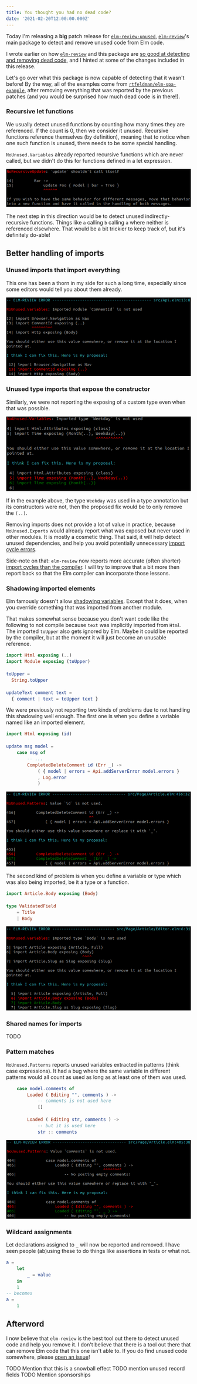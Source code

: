 ```yaml
---
title: You thought you had no dead code?
date: '2021-02-20T12:00:00.000Z'
---
```


Today I'm releasing a **big** patch release for [`elm-review-unused`](https://package.elm-lang.org/packages/jfmengels/elm-review-unused/latest/), [`elm-review`](https://package.elm-lang.org/packages/jfmengels/elm-review/latest/)'s main package to detect and remove unused code from Elm code.

I wrote earlier on how [`elm-review`](https://package.elm-lang.org/packages/jfmengels/elm-review/latest/) and this package are [so good at detecting and removing dead code](/safe-dead-code-removal), and I hinted at some of the changes included in this release.

Let's go over what this package is now capable of detecting that it wasn't before!
By the way, all of the examples come from [`rtfeldman/elm-spa-example`](https://github.com/rtfeldman/elm-spa-example), after removing everything that was reported by the previous patches (and you would be surprised how much dead code is in there!).

### Recursive let functions

We usually detect unused functions by counting how many times they are referenced. If the count is 0, then we consider it unused. Recursive functions reference themselves (by definition), meaning that to notice when one such function is unused, there needs to be some special handling.

`NoUnused.Variables` already reported recursive functions which are never called, but we didn't do this for functions defined in a let expression.

![](recursive-let.png)

The next step in this direction would be to detect unused indirectly-recursive functions. Things like `a` calling `b` calling `a` where neither is referenced elsewhere. That would be a bit trickier to keep track of, but it's definitely do-able!

## Better handling of imports

### Unused imports that import everything

This one has been a thorn in my side for such a long time, especially since some editors would tell you about them already.

![](./import-exposing-all.png)

### Unused type imports that expose the constructor

Similarly, we were not reporting the exposing of a custom type even when that was possible.

![](./import-type-all.png)

If in the example above, the type `Weekday` was used in a type annotation but its constructors were not, then the proposed fix would be to only remove the `(..)`.

Removing imports does not provide a lot of value in practice, because `NoUnused.Exports` would already report what was exposed but never used in other modules. It is mostly a cosmetic thing. That said, it will help detect unused dependencies, and help you avoid potentially unnecessary [import cycle errors](https://github.com/elm/compiler/blob/9d97114702bf6846cab622a2203f60c2d4ebedf2/hints/import-cycles.md).

Side-note on that: `elm-review` now reports more accurate (often shorter) [import cycles than the compiler](https://twitter.com/jfmengels/status/1364676791185661961). I will try to improve that a bit more then report back so that the Elm compiler can incorporate those lessons.

### Shadowing imported elements

Elm famously doesn't allow [shadowing variables](https://github.com/elm/compiler/blob/master/hints/shadowing.md). Except that it does, when you override something that was imported from another module.

That makes somewhat sense because you don't want code like the following to not compile because `text` was implicitly imported from `Html`. The imported `toUpper` also gets ignored by Elm. Maybe it could be reported by the compiler, but at the moment it will just become an unusable reference.

```elm
import Html exposing (..)
import Module exposing (toUpper)

toUpper =
  String.toUpper

updateText comment text =
  { comment | text = toUpper text }
```

We were previously not reporting two kinds of problems due to not handling this shadowing well enough. The first one is when you define a variable named like an imported element.

```elm
import Html exposing (id)

update msg model =
    case msg of
        -- ...
        CompletedDeleteComment id (Err _) ->
            ( { model | errors = Api.addServerError model.errors }
            , Log.error
            )
```

![](./shadowing-imports.png)

The second kind of problem is when you define a variable or type which was also being imported, be it a type or a function.

```elm
import Article.Body exposing (Body)

type ValidatedField
    = Title
    | Body
```

![](./redefine-variable.png)

### Shared names for imports

TODO

### Pattern matches

`NoUnused.Patterns` reports unused variables extracted in patterns (think case expressions). It had a bug where the same variable in different patterns would all count as used as long as at least one of them was used.

```elm
    case model.comments of
        Loaded ( Editing "", comments ) ->
            -- comments is not used here
            []

        Loaded ( Editing str, comments ) ->
            -- but it is used here
            str :: comments
```

![](duplicate-patterns.png)

### Wildcard assignments

Let declarations assigned to `_` will now be reported and removed. I have seen people (ab)using these to do things like assertions in tests or what not.

```elm
a =
    let
        _ = value
    in
    1
-- becomes
a =
    1
```

## Afterword

I now believe that `elm-review` is the best tool out there to detect unused code and help you remove it. I don't believe that there is a tool out there that can remove Elm code that this one isn't able to. If you do find unused code somewhere, please [open an issue](https://github.com/jfmengels/elm-review-unused/issues/new/choose)!

TODO Mention that this is a snowball effect
TODO mention unused record fields
TODO Mention sponsorships
